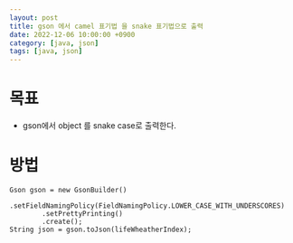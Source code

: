 ```yaml
---
layout: post
title: gson 에서 camel 표기법 을 snake 표기법으로 출력
date: 2022-12-06 10:00:00 +0900
category: [java, json]
tags: [java, json]
---
```


# 목표
 * gson에서 object 를 snake case로 출력한다.

# 방법
    
    Gson gson = new GsonBuilder()
            .setFieldNamingPolicy(FieldNamingPolicy.LOWER_CASE_WITH_UNDERSCORES)
            .setPrettyPrinting()
            .create();
    String json = gson.toJson(lifeWheatherIndex);
    